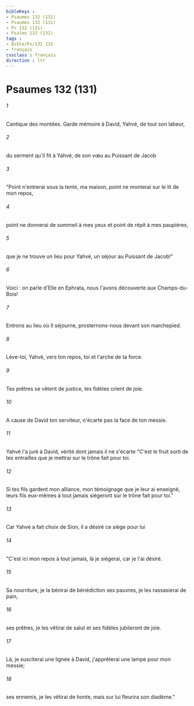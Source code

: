 ```yaml
---
bibleKeys : 
- Psaumes 132 (131)
- Psaumes 132 (131)
- Ps 132 (131)
- Psalms 132 (131)
tags : 
- Bible/Ps/132_131
- français
cssclass : français
direction : ltr
---
```


# Psaumes 132 (131)

###### 1
Cantique des montées. Garde mémoire à David, Yahvé, de tout son labeur,
###### 2
du serment qu'il fit à Yahvé, de son vœu au Puissant de Jacob
###### 3
"Point n'entrerai sous la tente, ma maison, point ne monterai sur le lit de mon repos,
###### 4
point ne donnerai de sommeil à mes yeux et point de répit à mes paupières,
###### 5
que je ne trouve un lieu pour Yahvé, un séjour au Puissant de Jacob!"
###### 6
Voici : on parle d'Elle en Ephrata, nous l'avons découverte aux Champs-du-Bois!
###### 7
Entrons au lieu où Il séjourne, prosternons-nous devant son marchepied.
###### 8
Lève-toi, Yahvé, vers ton repos, toi et l'arche de ta force.
###### 9
Tes prêtres se vêtent de justice, tes fidèles crient de joie.
###### 10
A cause de David ton serviteur, n'écarte pas la face de ton messie.
###### 11
Yahvé l'a juré à David, vérité dont jamais il ne s'écarte "C'est le fruit sorti de tes entrailles que je mettrai sur le trône fait pour toi.
###### 12
Si tes fils gardent mon alliance, mon témoignage que je leur ai enseigné, leurs fils eux-mêmes à tout jamais siégeront sur le trône fait pour toi."
###### 13
Car Yahvé a fait choix de Sion, il a désiré ce siège pour lui
###### 14
"C'est ici mon repos à tout jamais, là je siégerai, car je l'ai désiré.
###### 15
Sa nourriture, je la bénirai de bénédiction ses pauvres, je les rassasierai de pain,
###### 16
ses prêtres, je les vêtirai de salut et ses fidèles jubileront de joie.
###### 17
Là, je susciterai une lignée à David, j'apprêterai une lampe pour mon messie;
###### 18
ses ennemis, je les vêtirai de honte, mais sur lui fleurira son diadème."
